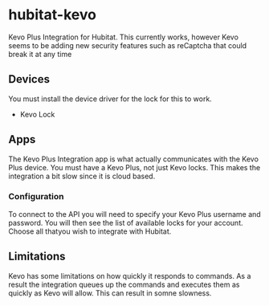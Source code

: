 # hubitat-kevo
Kevo Plus Integration for Hubitat. This currently works, however Kevo seems to be adding new security features such as reCaptcha that could break it at any time
 
## Devices
You must install the device driver for the lock for this to work.
* Kevo Lock

## Apps
The Kevo Plus Integration app is what actually communicates with the Kevo Plus device. You must have a Kevo Plus, not just Kevo locks. This makes the integration a bit slow since it is cloud based.

### Configuration
To connect to the API you will need to specify your Kevo Plus username and password. You will then see the list of available locks for your account. Choose all thatyou wish to integrate with Hubitat.

## Limitations
Kevo has some limitations on how quickly it responds to commands. As a result the integration queues up the commands and executes them as quickly as Kevo will allow. This can result in somne slowness.